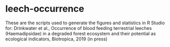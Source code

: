# leech-occurrence
These are the scripts used to generate the figures and statistics in R Studio for: Drinkwater et al., Occurrence of blood feeding terrestrial leeches (Haemadipsidae) in a degraded forest ecosystem and their potential as ecological indicators, Biotropica, 2019 (in press)

